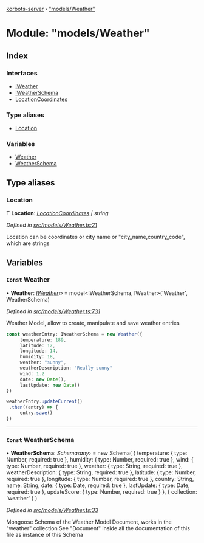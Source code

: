 [korbots-server](../README.md) › ["models/Weather"](_models_weather_.md)

# Module: "models/Weather"

## Index

### Interfaces

* [IWeather](../interfaces/_models_weather_.iweather.md)
* [IWeatherSchema](../interfaces/_models_weather_.iweatherschema.md)
* [LocationCoordinates](../interfaces/_models_weather_.locationcoordinates.md)

### Type aliases

* [Location](_models_weather_.md#location)

### Variables

* [Weather](_models_weather_.md#const-weather)
* [WeatherSchema](_models_weather_.md#const-weatherschema)

## Type aliases

###  Location

Ƭ **Location**: *[LocationCoordinates](../interfaces/_models_weather_.locationcoordinates.md) | string*

*Defined in [src/models/Weather.ts:21](https://github.com/Xisabla/Korbots/blob/c7d0b2c/server/src/models/Weather.ts#L21)*

Location can be coordinates or city name or "city_name,country_code", which are strings

## Variables

### `Const` Weather

• **Weather**: *[IWeather](../interfaces/_models_weather_.iweather.md)‹›* = model<IWeatherSchema, IWeather>('Weather', WeatherSchema)

*Defined in [src/models/Weather.ts:731](https://github.com/Xisabla/Korbots/blob/c7d0b2c/server/src/models/Weather.ts#L731)*

Weather Model, allow to create, manipulate and save weather entries

```typescript
const weatherEntry: IWeatherSchema = new Weather({
     temperature: 189,
     latitude: 12,
     longitude: 14,
     humidity: 18,
     weather: "sunny",
     weatherDescription: "Really sunny"
     wind: 1.2
     date: new Date(),
     lastUpdate: new Date()
})

weatherEntry.updateCurrent()
 .then((entry) => {
     entry.save()
})
```

___

### `Const` WeatherSchema

• **WeatherSchema**: *Schema‹any›* = new Schema(
    {
        temperature: { type: Number, required: true },
        humidity: { type: Number, required: true },
        wind: { type: Number, required: true },
        weather: { type: String, required: true },
        weatherDescription: { type: String, required: true },
        latitude: { type: Number, required: true },
        longitude: { type: Number, required: true },
        country: String,
        name: String,
        date: { type: Date, required: true },
        lastUpdate: { type: Date, required: true },
        updateScore: { type: Number, required: true }
    },
    { collection: 'weather' }
)

*Defined in [src/models/Weather.ts:33](https://github.com/Xisabla/Korbots/blob/c7d0b2c/server/src/models/Weather.ts#L33)*

Mongoose Schema of the Weather Model Document, works in the "weather" collection
See "Document" inside all the documentation of this file as instance of this Schema
